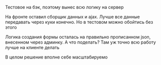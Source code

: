 Тестовое на бэк, поэтому вынес всю логику на сервер

На фронте оставил сборщик данных и ajax. Лучше все данные передавать через куки конечно. Но в тестовом можно обойтись без этого

Логика создания формы осталась на правильно прописанном json, внесенном через админку. А что поделать? Там уж точно всю работу лучше на клиенте делать

В целом решение вполне себе масштабируемо